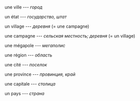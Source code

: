 une ville --- *город*



un état --- *государство, штат*



un village --- *деревня*
(= une campagne)



une campagne --- *сельская местность; деревня*
(= un village)



une mégapole --- *мегаполис*



une région --- *область*



une cité --- *поселок*



une province --- *провинция, край*



une capitale --- *столица*



un pays --- *страна*